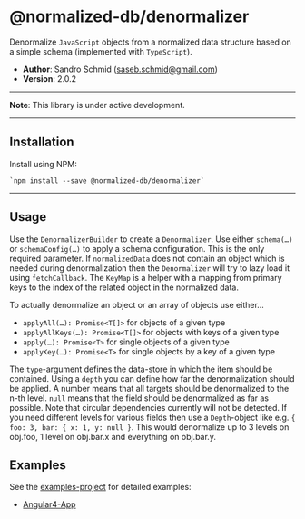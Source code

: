 # @normalized-db/denormalizer

Denormalize `JavaScript` objects from a normalized data structure based on a simple schema 
(implemented with `TypeScript`).

 - **Author**: Sandro Schmid ([saseb.schmid@gmail.com](<mailto:saseb.schmid@gmail.com>))
 - **Version**: 2.0.2

---

**Note**: This library is under active development.

---

## Installation

Install using NPM:

    `npm install --save @normalized-db/denormalizer`

---

## Usage

Use the `DenormalizerBuilder` to create a `Denormalizer`. Use either `schema(…)` or `schemaConfig(…)` to apply a 
schema configuration. This is the only required parameter. If `normalizedData` does not contain an object which is
needed during denormalization then the `Denormalizer` will try to lazy load it using `fetchCallback`. The `KeyMap`
is a helper with a mapping from primary keys to the index of the related object in the normalized data.

To actually denormalize an object or an array of objects use either…

 - `applyAll(…): Promise<T[]>` for objects of a given type
 - `applyAllKeys(…): Promise<T[]>` for objects with keys of a given type
 - `apply(…): Promise<T>` for single objects of a given type
 - `applyKey(…): Promise<T>` for single objects by a key of a given type
 
The `type`-argument defines the data-store in which the item should be contained. Using a `depth` you can define
how far the denormalization should be applied. A number means that all targets should be denormalized to the n-th level.
`null` means that the field should be denormalized as far as possible. Note that circular dependencies currently will
not be detected. If you need different levels for various fields then use a `Depth`-object like 
e.g. `{ foo: 3, bar: { x: 1, y: null }`. This would denormalize up to 3 levels on obj.foo, 1 level on obj.bar.x and
everything on obj.bar.y.

## Examples

See the [examples-project](https://github.com/normalized-db/examples) for detailed examples:

 - [Angular4-App](https://github.com/normalized-db/examples/tree/master/angular-demo)
